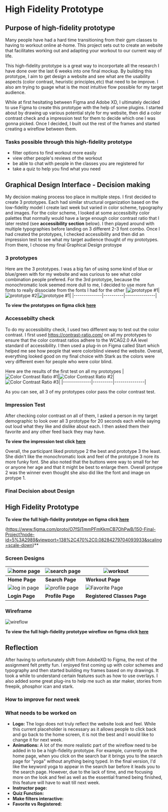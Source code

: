 # High Fidelity Prototype
## Purpose of high-fidelity prototype

Many people have had a hard time transitioning from their gym classes to having to workout online at-home. This project sets out to create an website that facilitates working out and adapting your workout to our current way of life. 

This high-fidelity prototype is a great way to incorportate all the research I have done over the last 6 weeks into one final mockup. By building this prototype, I aim to get design a website and see what are the usability aspects (color contrast, heuristic principles,etc) that need to be improve. I also am trying to guage what is the most intuitive flow possible for my target audience.

While at first hesitating between Figma and Adobe XD, I ultimately decided to use Figma to create this prototype with the help of some plugins. I started about by drawing up various potential style for my website, then did a color contrast check and a impression test for them to decide which one I was gonna picked. Once I decided, I built out the rest of the frames and started creating a wireflow between them. 

### Tasks possible through this high-fidelity prototype
* filter options to find workout more easily
* view other people's reviews of the workout
* be able to chat with people in the classes you are registered for
* take a quiz to help you find what you need

## Graphical Design Interface - Decision making 

My decision making process too place in multiple steps. I first decided to create 3 prototypes. Each had similar structural organization based on the low-fidelity model I create last week but varied in color scheme, typography and images. For the color scheme, I looked at some accessibilty color palettes that normally would have a large enough color contrast ratio that I later rested (see **accessibility section** below). I then played around with multiple typographies before landing on 3 different 2-3 font combo. Once I had created the prototypes, I checked accessibility and then did an impression test to see what my target audience thought of my prototypes. From there, I choose my final Graphical Design protoype

### 3 prototypes
Here are the 3 prototypes. I was a big fan of using some kind of blue or blue/green with for my website and was curious to see what color combination people prefered. For the 3rd prototype, because the monochromatic look seemed more dull to me, I decided to use more fun fonts to really dissociate from the fonts I had for the other 
|![prototype #1](./pro_1.png)|![prototype #2](./pro_2.png)|![prototype #1](./pro_3.png)|
|--------------|----------|---------------|

**To view the prototypes on figma click [here](https://www.figma.com/file/G14jgEbNAFXMyDvPlYi0Sb/prototypes-impression-test?node-id=0%3A1)**

### Accessebilty check 
To do my accessibility check, I used two different way to test out the color contrast. I first used https://contrast-ratio.com/ on all my prototypes to ensure that the color contrast ratios adhere to the WCAG2.0 AA level standard of accessibility. I then used a plug-in on Figma called Start which helped me see how people that were colorblind viewed the website. Overall, everything looked good on my final choice with Stark as the colors were very different even for people who were color blind. 

Here are the results of the first test on all my prototypes
|![Color Contrast Ratio #1](./ratio_1.png)|![Color Contrast Ratio #2](./ratio_2.png)|![Color Contrast Ratio #3](./ratio_3.png)|
|--------------|----------|---------------|

As you can see, all 3 of my prototypes color pass the color contrast test. 

### Impression Test
After checking color contrast on all of them, I asked a person in my target demographic to look over all 3 prototype for 20 seconds each while saying out loud what they like and  dislike about each. I then asked them their favorite and any other feed back they may have. 

**To view the impression test click [here](https://drive.google.com/file/d/1aNxks7jcqvUBDn16wcsvn9CurTiZAMTS/view?usp=sharing)**

Overall, the participant liked prototype 2 the best and prototype 3 the least. She didn't like the monochromatic look and feel of the prototype 3 nore its more funky font. She also noted that the buttons were way to small for her or anyone her age and that it might be best to enlarge them. Overall protype 2 was the winner even thought she also did like the font and image on protype 1. 

### Final Decision about Design 

## High Fidelity Prototype

**To view the full high-fidelity prototype on figma click [here](https://www.figma.com/file/O7fSlTmmPFmKkmCB7OhPwB/150-Final-Project?node-id=0%3A1)**

(https://www.figma.com/proto/O7fSlTmmPFmKkmCB7OhPwB/150-Final-Project?node-id=5%3A2989&viewport=138%2C470%2C0.08284279704093933&scaling=scale-down)**

### Screen Designs

|![home page](./home.png)|![search page](./search.png)|![workout](./workout.png)|
|--------------|----------|---------------|
|**Home Page**|**Search Page**|**Workout Page**|
|![log in page](./login.png)|![profile page](./profile.png)|![Favorite Page](./favorites.png)|
|**Login Page**|**Profile Page**|**Registered Classes Page**|

### Wireframe
![wireflow](./wireflow.png)

**To view the full high-fidelity prototype wireflow on figma click [here](https://www.figma.com/proto/O7fSlTmmPFmKkmCB7OhPwB/150-Final-Project?node-id=5%3A2989&viewport=138%2C470%2C0.08284279704093933&scaling=scale-down)**

## Reflection

After having to unfortunately shift from AdobeXD to Figma, the rest of the assignment felt pretty fun. I enjoyed first coming up with color schemes and typography and then started building my frames based on my drawings. It took a while to understand certain features such as how to use overlays. I also added some great plug-ins to help me such as star maker, stories from freepik, phosphor ican and stark. 

### How to improve for next week

### What needs to be worked on 
* **Logo:** The logo does not truly reflect the website look and feel. While this current placeholder is necessary as it allows people to click back and go back to the home screen, it is not the best and I would like to change it for next week. 
* **Animations:** A lot of the more realistic part of the wireflow need to be added in to be a high-fidelity prototype. For example, currently on the home page, when you click on the search bar it brings you to the search page for "yoga" without anything being typed. In the final version, I'd like the keyword yoga to appear in the search bar before it leads you to the search page. However, due to the lack of time, and me focusing more on the look and feel as well as the essential framed being finished, this feature will have to wait till next week.
* **Instructor page:** 
* **Quiz Function:** 
* **Make filters interactive:**
* **Favorite vs Registered:**


